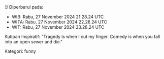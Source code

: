 ⏰ Diperbarui pada:
- WIB: Rabu, 27 November 2024 21.28.24 UTC
- WITA: Rabu, 27 November 2024 22.28.24 UTC
- WIT: Rabu, 27 November 2024 23.28.24 UTC

Kutipan Inspiratif:
"Tragedy is when I cut my finger. Comedy is when you fall into an open sewer and die."


Kategori: funny

